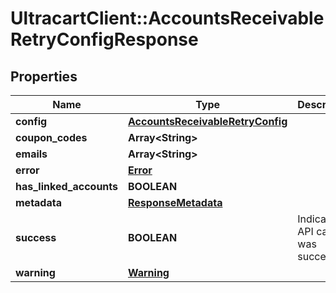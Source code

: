 # UltracartClient::AccountsReceivableRetryConfigResponse

## Properties
Name | Type | Description | Notes
------------ | ------------- | ------------- | -------------
**config** | [**AccountsReceivableRetryConfig**](AccountsReceivableRetryConfig.md) |  | [optional] 
**coupon_codes** | **Array&lt;String&gt;** |  | [optional] 
**emails** | **Array&lt;String&gt;** |  | [optional] 
**error** | [**Error**](Error.md) |  | [optional] 
**has_linked_accounts** | **BOOLEAN** |  | [optional] 
**metadata** | [**ResponseMetadata**](ResponseMetadata.md) |  | [optional] 
**success** | **BOOLEAN** | Indicates if API call was successful | [optional] 
**warning** | [**Warning**](Warning.md) |  | [optional] 


